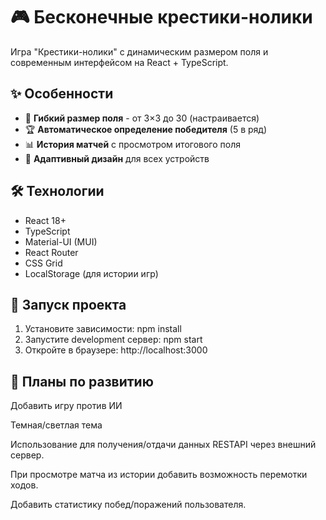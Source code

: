 # 🎮 Бесконечные крестики-нолики

Игра "Крестики-нолики" с динамическим размером поля и современным интерфейсом на React + TypeScript.

## ✨ Особенности

- 🔢 **Гибкий размер поля** - от 3×3 до 30 (настраивается)
- 🏆 **Автоматическое определение победителя** (5 в ряд)
- 📊 **История матчей** с просмотром итогового поля
- 📱 **Адаптивный дизайн** для всех устройств

## 🛠 Технологии

- React 18+
- TypeScript
- Material-UI (MUI)
- React Router
- CSS Grid
- LocalStorage (для истории игр)

## 🚀 Запуск проекта

1. Установите зависимости:
npm install
2. Запустите development сервер:
npm start
3. Откройте в браузере:
http://localhost:3000

## 📝 Планы по развитию
Добавить игру против ИИ

Темная/светлая тема

Использование для получения/отдачи данных RESTAPI через внешний сервер.

При просмотре матча из истории добавить возможность перемотки ходов.

Добавить статистику побед/поражений пользователя.